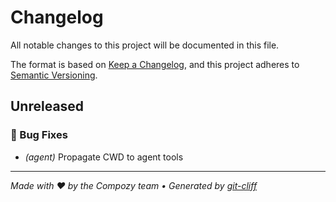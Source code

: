 # Changelog

All notable changes to this project will be documented in this file.

The format is based on [Keep a Changelog](https://keepachangelog.com/en/1.0.0/),
and this project adheres to [Semantic Versioning](https://semver.org/spec/v2.0.0.html).
## Unreleased

### 🐛 Bug Fixes

- *(agent)* Propagate CWD to agent tools

---
*Made with ❤️ by the Compozy team • Generated by [git-cliff](https://git-cliff.org)*